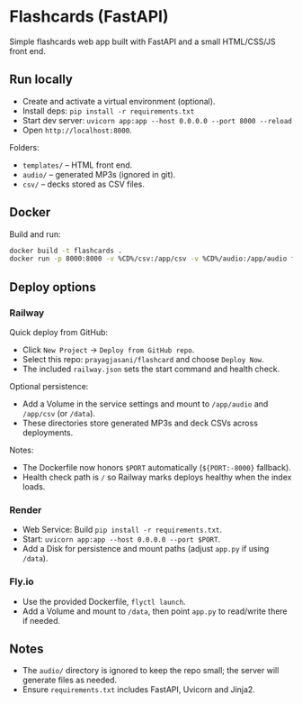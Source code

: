 # Flashcards (FastAPI)

Simple flashcards web app built with FastAPI and a small HTML/CSS/JS front end.

## Run locally

- Create and activate a virtual environment (optional).
- Install deps: `pip install -r requirements.txt`
- Start dev server: `uvicorn app:app --host 0.0.0.0 --port 8000 --reload`
- Open `http://localhost:8000`.

Folders:
- `templates/` – HTML front end.
- `audio/` – generated MP3s (ignored in git).
- `csv/` – decks stored as CSV files.

## Docker

Build and run:

```sh
docker build -t flashcards .
docker run -p 8000:8000 -v %CD%/csv:/app/csv -v %CD%/audio:/app/audio flashcards
```

## Deploy options

### Railway
Quick deploy from GitHub:

- Click `New Project` → `Deploy from GitHub repo`.
- Select this repo: `prayagjasani/flashcard` and choose `Deploy Now`.
- The included `railway.json` sets the start command and health check.

Optional persistence:

- Add a Volume in the service settings and mount to `/app/audio` and `/app/csv` (or `/data`).
- These directories store generated MP3s and deck CSVs across deployments.

Notes:

- The Dockerfile now honors `$PORT` automatically (`${PORT:-8000}` fallback).
- Health check path is `/` so Railway marks deploys healthy when the index loads.

### Render
- Web Service: Build `pip install -r requirements.txt`.
- Start: `uvicorn app:app --host 0.0.0.0 --port $PORT`.
- Add a Disk for persistence and mount paths (adjust `app.py` if using `/data`).

### Fly.io
- Use the provided Dockerfile, `flyctl launch`.
- Add a Volume and mount to `/data`, then point `app.py` to read/write there if needed.

## Notes
- The `audio/` directory is ignored to keep the repo small; the server will generate files as needed.
- Ensure `requirements.txt` includes FastAPI, Uvicorn and Jinja2.